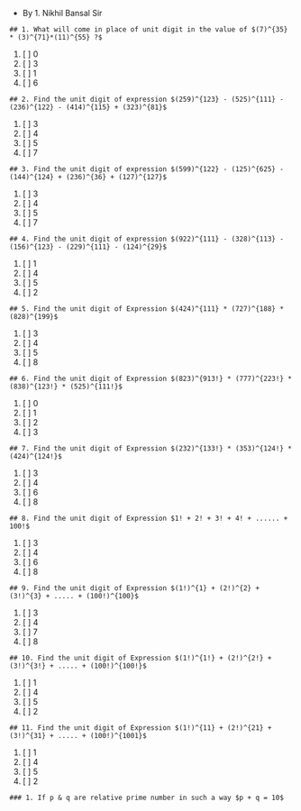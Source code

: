 - By 1. Nikhil Bansal Sir

```ad-question
## 1. What will come in place of unit digit in the value of $(7)^{35} * (3)^{71}*(11)^{55} ?$
```
1. [ ] 0
2. [ ] 3
3. [ ] 1
4. [ ] 6

```ad-question
## 2. Find the unit digit of expression $(259)^{123} - (525)^{111} - (236)^{122} - (414)^{115} + (323)^{81}$
```
1. [ ] 3
2. [ ] 4
3. [ ] 5
4. [ ] 7

```ad-question
## 3. Find the unit digit of expression $(599)^{122} - (125)^{625} - (144)^{124} + (236)^{36} + (127)^{127}$
```
1. [ ] 3
2. [ ] 4
3. [ ] 5
4. [ ] 7

```ad-question
## 4. Find the unit digit of expression $(922)^{111} - (328)^{113} - (156)^{123} - (229)^{111} - (124)^{29}$
```
1. [ ] 1
2. [ ] 4
3. [ ] 5
4. [ ] 2

```ad-question
## 5. Find the unit digit of Expression $(424)^{111} * (727)^{188} * (828)^{199}$
```
1. [ ] 3
2. [ ] 4
3. [ ] 5
4. [ ] 8

```ad-question
## 6. Find the unit digit of Expression $(823)^{913!} * (777)^{223!} * (838)^{123!} * (525)^{111!}$
```
1. [ ] 0
2. [ ] 1
3. [ ] 2
4. [ ] 3

```ad-question
## 7. Find the unit digit of Expression $(232)^{133!} * (353)^{124!} * (424)^{124!}$
```
1. [ ] 3
2. [ ] 4
3. [ ] 6
4. [ ] 8

```ad-question
## 8. Find the unit digit of Expression $1! + 2! + 3! + 4! + ...... + 100!$
```
1. [ ] 3
2. [ ] 4
3. [ ] 6
4. [ ] 8

```ad-question
## 9. Find the unit digit of Expression $(1!)^{1} + (2!)^{2} + (3!)^{3} + ..... + (100!)^{100}$
```
1. [ ] 3
2. [ ] 4
3. [ ] 7
4. [ ] 8

```ad-question
## 10. Find the unit digit of Expression $(1!)^{1!} + (2!)^{2!} + (3!)^{3!} + ..... + (100!)^{100!}$
```
1. [ ] 1
2. [ ] 4
3. [ ] 5
4. [ ] 2

```ad-question
## 11. Find the unit digit of Expression $(1!)^{11} + (2!)^{21} + (3!)^{31} + ..... + (100!)^{1001}$
```
1. [ ] 1
2. [ ] 4
3. [ ] 5
4. [ ] 2

































































```ad-question
### 1. If p & q are relative prime number in such a way $p + q = 10$

```









